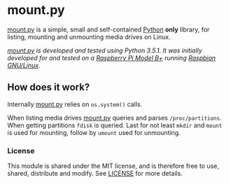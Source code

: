 
# mount.py

[mount.py][mount.py] is a simple, small and self-contained [Python][Python] **only** library,
for listing, mounting and unmounting media drives on Linux.

*[mount.py][mount.py] is developed and tested using Python 3.5.1.
It was initially developed for and tested on a
[Raspberry Pi Model B+](https://www.raspberrypi.org/products/model-b-plus/)
running [Raspbian GNU/Linux](http://raspbian.org/).*


## How does it work?

Internally [mount.py][mount.py] relies on `os.system()` calls.

When listing media drives [mount.py][mount.py] queries and parses `/proc/partitions`.
When getting partitions `fdisk` is queried. Last for not least `mkdir` and `mount` is used
for mounting, follow by `umount` used for unmounting.


### License

This module is shared under the MIT license, and is therefore free to use, shared, distribute and modify.
See [LICENSE](https://github.com/MrVallentin/mount.py/blob/master/LICENSE) for more details.


[mount.py]: https://github.com/MrVallentin/mount.py

[Python]: https://www.python.org
